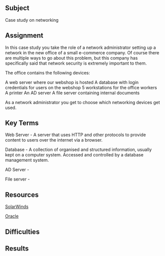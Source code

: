 ##  Subject
Case study on networking

##  Assignment

In this case study you take the role of a network administrator setting up a network in the new office of a small e-commerce company. Of course there are multiple ways to go about this problem, but this company has specifically said that network security is extremely important to them.


The office contains the following devices:


A web server where our webshop is hosted
A database with login credentials for users on the webshop
5 workstations for the office workers
A printer
An AD server
A file server containing internal documents


As a network administrator you get to choose which networking devices get used.

##  Key Terms

Web Server -  A server that uses HTTP and other protocols to provide content to users over the internet via a browser.  

Database - A collection of organised and structured information, usually kept on a computer system.  Accessed and controlled by a database management system. 

AD Server - 

File server - 

##  Resources

[SolarWinds](https://www.solarwinds.com/resources/it-glossary/web-server#:~:text=a%20web%20server-,Web%20Server%20Definition,internet%20via%20a%20web%20browser.)

[Oracle](https://www.oracle.com/database/what-is-database/#:~:text=A%20database%20is%20an%20organized,database%20management%20system%20(DBMS).)



##  Difficulties

##  Results

##  
